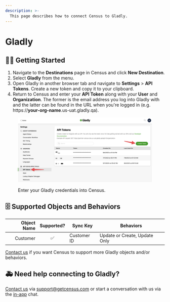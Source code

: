 ```yaml
---
description: >-
  This page describes how to connect Census to Gladly.
---
```


# Gladly

## 🏃‍♀️ Getting Started

1. Navigate to the **Destinations** page in Census and click **New Destination**.
2. Select **Gladly** from the menu.
3. Open Gladly in another browser tab and navigate to **Settings** > **API Tokens**. Create a new token and copy it to your clipboard.
4. Return to Census and enter your **API Token** along with your **User** and **Organization**. The former is the email address you log into Gladly with and the latter can be found in the URL when you're logged in (e.g. https://**your-org-name**.us-uat.gladly.qa).

<figure><img src="../.gitbook/assets/gladly.png" alt=""><figcaption><p>Enter your Gladly credentials into Census.</p></figcaption></figure>

## 🗄 Supported Objects and Behaviors

| **Object Name** | **Supported?** | **Sync Key** | **Behaviors** |
| -------: | :---: | ----------- | -------------------------- |
| Customer |  ✅  | Customer ID | Update or Create, Update Only |

[Contact us](mailto:support@getcensus.com) if you want Census to support more Gladly objects and/or behaviors.

## 🚑 Need help connecting to Gladly?

[Contact us](mailto:support@getcensus.com) via support@getcensus.com or start a conversation with us via the [in-app](https://app.getcensus.com) chat.
